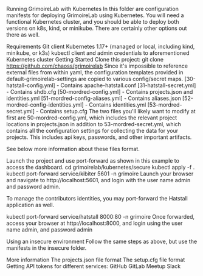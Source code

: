 Running GrimoireLab with Kubernetes
In this folder are configuration manifests for deploying GrimoireLab using Kubernetes. You will need a functional Kubernetes cluster, and you should be able to deploy both versions on k8s, kind, or minikube. There are certainly other options out there as well.

Requirements
Git client
Kubernetes 1.17+ (managed or local, including kind, minikube, or k3s)
kubectl client and admin credentials to aforementioned Kubernetes cluster
Getting Started
Clone this project:
git clone https://github.com/chaoss/grimoirelab
Since it's impossible to reference external files from within yaml, the configuration templates provided in default-grimoirelab-settings are copied to various config/secret maps.
[30-hatstall-config.yml] - Contains apache-hatstall.conf
[31-hatstall-secret.yml] - Contains shdb.cfg
[50-mordred-config.yml] - Contains projects.json and identities.yml
[51-mordred-config-aliases.yml] - Contains aliases.json
[52-mordred-config-identities.yml] - Contains identities.yml
[53-mordred-secret.yml] - Contains setup.cfg
The two files you'll likely want to modify at first are 50-mordred-config.yml, which includes the relevant project locations in projects.json in addition to 53-mordred-secret.yml, which contains all the configuration settings for collecting the data for your projects. This includes api keys, passwords, and other important artifacts.

See below more information about these files format.

Launch the project and use port-forward as shown in this example to access the dashboard.
cd grimoirelab/kubernetes/secure
kubectl apply -f .
kubectl port-forward service/kibiter 5601 -n grimoire
Launch your browser and navigate to http://localhost:5601, and login with the user name admin and password admin.

To manage the contributors identities, you may port-forward the Hatstall application as well.

kubectl port-forward service/hatstall 8000:80 -n grimoire
Once forwarded, access your browser at http://localhost:8000, and login using the user name admin, and password admin

Using an insecure environment
Follow the same steps as above, but use the manifests in the insecure folder.

More information
The projects.json file format
The setup.cfg file format
Getting API tokens for different services:
GitHub
GitLab
Meetup
Slack
